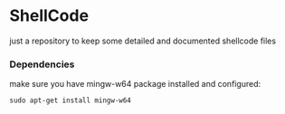 # ShellCode
just a repository to keep some detailed and documented shellcode files


### Dependencies
make sure you have mingw-w64 package installed and configured:

```
sudo apt-get install mingw-w64
```
